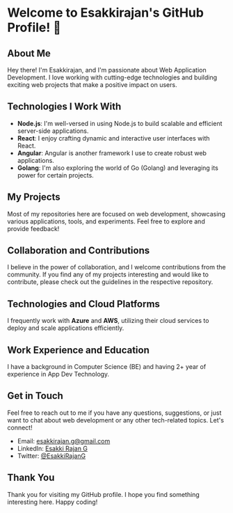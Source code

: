 # Welcome to Esakkirajan's GitHub Profile! 👋

## About Me
Hey there! I'm Esakkirajan, and I'm passionate about Web Application Development. I love working with cutting-edge technologies and building exciting web projects that make a positive impact on users.

## Technologies I Work With
- **Node.js**: I'm well-versed in using Node.js to build scalable and efficient server-side applications.
- **React**: I enjoy crafting dynamic and interactive user interfaces with React.
- **Angular**: Angular is another framework I use to create robust web applications.
- **Golang**: I'm also exploring the world of Go (Golang) and leveraging its power for certain projects.

## My Projects
Most of my repositories here are focused on web development, showcasing various applications, tools, and experiments. Feel free to explore and provide feedback!

## Collaboration and Contributions
I believe in the power of collaboration, and I welcome contributions from the community. If you find any of my projects interesting and would like to contribute, please check out the guidelines in the respective repository.

## Technologies and Cloud Platforms
I frequently work with **Azure** and **AWS**, utilizing their cloud services to deploy and scale applications efficiently.

## Work Experience and Education
I have a background in Computer Science (BE) and having 2+ year of experience in App Dev Technology.

## Get in Touch
Feel free to reach out to me if you have any questions, suggestions, or just want to chat about web development or any other tech-related topics. Let's connect!

- Email: esakkirajan.g@gmail.com
- LinkedIn: [Esakki Rajan G](https://www.linkedin.com/in/esakki-rajan-g-b74458197)
- Twitter: [@EsakkiRajanG](https://twitter.com/EsakkiRajanG?s=09)

## Thank You
Thank you for visiting my GitHub profile. I hope you find something interesting here. Happy coding! 
